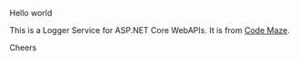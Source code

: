 Hello world

This is a Logger Service for ASP.NET Core WebAPIs.
It is from [Code Maze](https://code-maze.com). 

Cheers